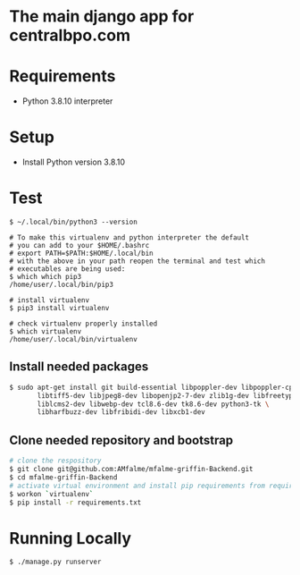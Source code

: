 # The main django app for centralbpo.com

# Requirements
* Python 3.8.10 interpreter

# Setup

* Install Python version 3.8.10

# Test

```
$ ~/.local/bin/python3 --version

# To make this virtualenv and python interpreter the default
# you can add to your $HOME/.bashrc
# export PATH=$PATH:$HOME/.local/bin
# with the above in your path reopen the terminal and test which
# executables are being used:
$ which which pip3
/home/user/.local/bin/pip3

# install virtualenv
$ pip3 install virtualenv

# check virtualenv properly installed
$ which virtualenv 
/home/user/.local/bin/virtualenv

```


## Install needed packages

``` bash
$ sudo apt-get install git build-essential libpoppler-dev libpoppler-cpp-dev \
       libtiff5-dev libjpeg8-dev libopenjp2-7-dev zlib1g-dev libfreetype6-dev \
       liblcms2-dev libwebp-dev tcl8.6-dev tk8.6-dev python3-tk \
       libharfbuzz-dev libfribidi-dev libxcb1-dev
```

## Clone needed repository and bootstrap

```bash
# clone the respository
$ git clone git@github.com:AMfalme/mfalme-griffin-Backend.git
$ cd mfalme-griffin-Backend
# activate virtual environment and install pip requirements from requirements.txt file
$ workon `virtualenv`
$ pip install -r requirements.txt

```

# Running Locally

```
$ ./manage.py runserver
```

